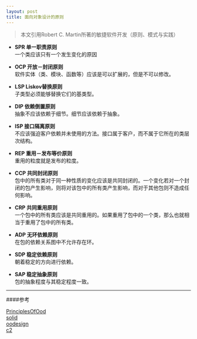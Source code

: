 ```yaml
---
layout: post
title: 面向对象设计的原则
---
```


>本文引用Robert C. Martin所著的敏捷软件开发（原则、模式与实践）

* **SPR  单一职责原则**  
	一个类应该只有一个发生变化的原因

* **OCP  开放－封闭原则**  
	软件实体（类、模块、函数等）应该是可以扩展的，但是不可以修改。

* **LSP  Liskov替换原则**  
	子类型必须能够替换它们的基类型。

* **DIP  依赖倒置原则**  
	抽象不应该依赖于细节。细节应该依赖于抽象。

* **ISP  接口隔离原则**  
	不应该强迫客户依赖并未使用的方法。接口属于客户，而不属于它所在的类层次结构。

* **REP  重用－发布等价原则**  
	重用的粒度就是发布的粒度。
  
* **CCP  共同封闭原则**  
	包中的所有类对于同一种性质的变化应该是共同封闭的。一个变化若对一个封闭的包产生影响，则将对该包中的所有类产生影响，而对于其他包则不造成任何影响。

* **CRP  共同重用原则**  
	一个包中的所有类应该是共同重用的。如果重用了包中的一个类，那么也就相当于重用了包中的所有类。

* **ADP  无环依赖原则**  
	在包的依赖关系图中不允许存在环。
  
* **SDP  稳定依赖原则**  
	朝着稳定的方向进行依赖。

* **SAP  稳定抽象原则**  
	包的抽象程度与其稳定程度一致。

- - -

####参考

[PrinciplesOfOod](http://butunclebob.com/ArticleS.UncleBob.PrinciplesOfOod)   
[solid](http://code.tutsplus.com/series/the-solid-principles--cms-634)  
[oodesign](http://www.oodesign.com/)  
[c2](http://c2.com/cgi/wiki?PrinciplesOfObjectOrientedDesign)  
